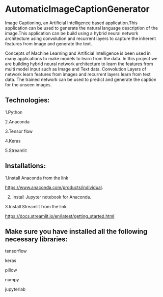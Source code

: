 # AutomaticImageCaptionGenerator


Image Captioning, an Artificial Intelligence based application.This application can be used to generate the natural language description of the image.This application can be build using a hybrid neural network architecture using convolution and recurrent layers to capture the inherent features from Image and generate the text.

Concepts of Machine Learning and Artificial Intelligence is been used in many applications to make
models to learn from the data. In this project we are building hybrid neural network architecture to
learn the features from multi model input such as Image and Text data. Convolution Layers of
network learn features from images and recurrent layers learn from text data. The trained network can
be used to predict and generate the caption for the unseen images.


Technologies:
---------------------------------------------------------------------------------


1.Python

2.Anaconda

3.Tensor flow

4.Keras

5.Streamlit


Installations:
------------------------------------------------------------------------------------


1.Install Anaconda from the link 

https://www.anaconda.com/products/individual.

2. Install Jupyter notebook for Anaconda.

3.Install Streamlit from the link

https://docs.streamlit.io/en/latest/getting_started.html



Make sure you have installed all the following necessary libraries:
-------------------------------------------------------------------------------------


tensorflow

keras

pillow

numpy

jupyterlab


